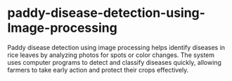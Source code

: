 # paddy-disease-detection-using-Image-processing
Paddy disease detection using image processing helps identify diseases in rice leaves by analyzing photos for spots or color changes. The system uses computer programs to detect and classify diseases quickly, allowing farmers to take early action and protect their crops effectively.
